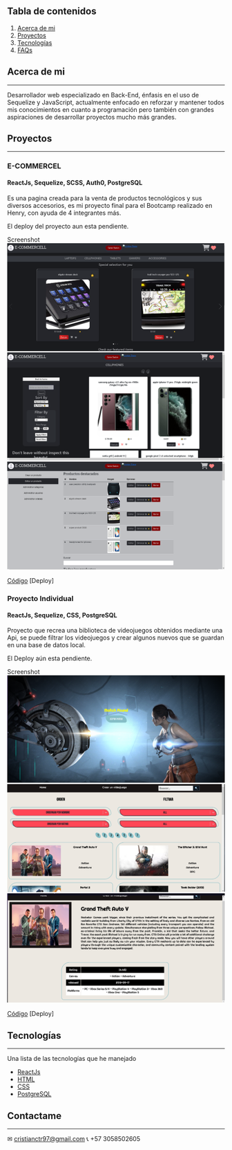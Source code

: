 ## Tabla de contenidos

1. [Acerca de mi](#acerca-de-mi)
2. [Proyectos](#proyectos)
3. [Tecnologías](#tecnologías)
4. [FAQs](#faqs)

## Acerca de mi

---

Desarrollador web especializado en Back-End, énfasis en el uso de Sequelize y JavaScript, actualmente enfocado en reforzar y mantener todos mis conocimientos en cuanto a programación pero también con grandes aspiraciones de desarrollar proyectos mucho más grandes.

## Proyectos

---

### E-COMMERCEL

#### ReactJs, Sequelize, SCSS, Auth0, PostgreSQL

Es una pagina creada para la venta de productos tecnológicos y sus diversos accesorios, es mi proyecto final para el Bootcamp realizado en Henry, con ayuda de 4 integrantes más.

El deploy del proyecto aun esta pendiente.

Screenshot
![HomePage](./images/homeEcommercell.png)
![MenuPage](./images/menuEcommercell.png)
![PanelAdmin](./images//panelAdminEcommercell.png)

[Código](https://github.com/CristianaCTriana/ProyectoFinal)
[Deploy]

### Proyecto Individual

#### ReactJs, Sequelize, CSS, PostgreSQL

Proyecto que recrea una biblioteca de videojuegos obtenidos mediante una Api, se puede filtrar los videojuegos y crear algunos nuevos que se guardan en una base de datos local.

El Deploy aún esta pendiente.

Screenshot
![MenuPage](./images/landingPIvideogames.png)
![HomePage](./images/HomePIvideogames.png)
![PanelAdmin](./images//DetailPIvideogames.png)

[Código](https://github.com/CristianaCTriana/PI-VIDEOGAMES)
[Deploy]

## Tecnologías

---

Una lista de las tecnologías que he manejado

- [ReactJs](https://es.reactjs.org)
- [HTML](https://developer.mozilla.org/es/docs/Web/HTML)
- [CSS](https://developer.mozilla.org/es/docs/Web/CSS)
- [PostgreSQL](https://www.postgresql.org)

## Contactame

---

✉ cristianctr97@gmail.com
📞 +57 3058502605
